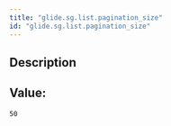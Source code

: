 ```yaml
---
title: "glide.sg.list.pagination_size"
id: "glide.sg.list.pagination_size"
---
```

## Description



## Value: 
```
50
```